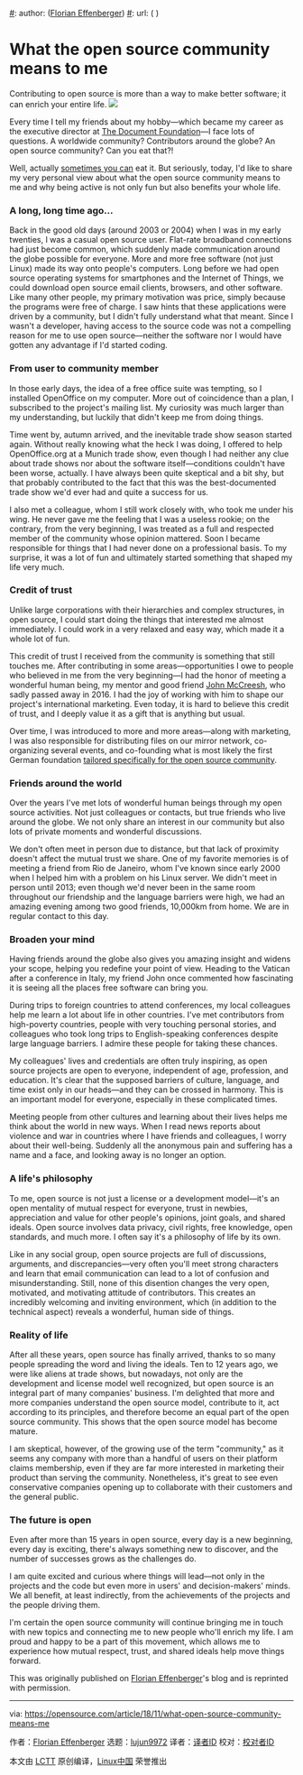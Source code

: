 [#]: collector: (lujun9972)
[#]: translator: (seriouszyx)
[#]: reviewer: ( )
[#]: publisher: ( )
[#]: subject: (What the open source community means to me)
[#]: via: (https://opensource.com/article/18/11/what-open-source-community-means-me)
[#]: author: ([Florian Effenberger](https://opensource.com/users/floeff))
[#]: url: ( )

What the open source community means to me
======
Contributing to open source is more than a way to make better software; it can enrich your entire life.
![](https://opensource.com/sites/default/files/styles/image-full-size/public/lead-images/people_remote_teams_world.png?itok=_9DCHEel)

Every time I tell my friends about my hobby—which became my career as the executive director at [The Document Foundation][1]—I face lots of questions. A worldwide community? Contributors around the globe? An open source community? Can you eat that?!

Well, actually [sometimes you can][2] eat it. But seriously, today, I'd like to share my very personal view about what the open source community means to me and why being active is not only fun but also benefits your whole life.

### A long, long time ago…

Back in the good old days (around 2003 or 2004) when I was in my early twenties, I was a casual open source user. Flat-rate broadband connections had just become common, which suddenly made communication around the globe possible for everyone. More and more free software (not just Linux) made its way onto people's computers. Long before we had open source operating systems for smartphones and the Internet of Things, we could download open source email clients, browsers, and other software. Like many other people, my primary motivation was price, simply because the programs were free of charge. I saw hints that these applications were driven by a community, but I didn't fully understand what that meant. Since I wasn't a developer, having access to the source code was not a compelling reason for me to use open source—neither the software nor I would have gotten any advantage if I'd started coding.

### From user to community member

In those early days, the idea of a free office suite was tempting, so I installed OpenOffice on my computer. More out of coincidence than a plan, I subscribed to the project's mailing list. My curiosity was much larger than my understanding, but luckily that didn't keep me from doing things.

Time went by, autumn arrived, and the inevitable trade show season started again. Without really knowing what the heck I was doing, I offered to help OpenOffice.org at a Munich trade show, even though I had neither any clue about trade shows nor about the software itself—conditions couldn't have been worse, actually. I have always been quite skeptical and a bit shy, but that probably contributed to the fact that this was the best-documented trade show we'd ever had and quite a success for us.

I also met a colleague, whom I still work closely with, who took me under his wing. He never gave me the feeling that I was a useless rookie; on the contrary, from the very beginning, I was treated as a full and respected member of the community whose opinion mattered. Soon I became responsible for things that I had never done on a professional basis. To my surprise, it was a lot of fun and ultimately started something that shaped my life very much.

### Credit of trust

Unlike large corporations with their hierarchies and complex structures, in open source, I could start doing the things that interested me almost immediately. I could work in a very relaxed and easy way, which made it a whole lot of fun.

This credit of trust I received from the community is something that still touches me. After contributing in some areas—opportunities I owe to people who believed in me from the very beginning—I had the honor of meeting a wonderful human being, my mentor and good friend [John McCreesh][3], who sadly passed away in 2016. I had the joy of working with him to shape our project's international marketing. Even today, it is hard to believe this credit of trust, and I deeply value it as a gift that is anything but usual.

Over time, I was introduced to more and more areas—along with marketing, I was also responsible for distributing files on our mirror network, co-organizing several events, and co-founding what is most likely the first German foundation [tailored specifically for the open source community][4].

### Friends around the world

Over the years I've met lots of wonderful human beings through my open source activities. Not just colleagues or contacts, but true friends who live around the globe. We not only share an interest in our community but also lots of private moments and wonderful discussions.

We don't often meet in person due to distance, but that lack of proximity doesn't affect the mutual trust we share. One of my favorite memories is of meeting a friend from Rio de Janeiro, whom I've known since early 2000 when I helped him with a problem on his Linux server. We didn't meet in person until 2013; even though we'd never been in the same room throughout our friendship and the language barriers were high, we had an amazing evening among two good friends, 10,000km from home. We are in regular contact to this day.

### Broaden your mind

Having friends around the globe also gives you amazing insight and widens your scope, helping you redefine your point of view. Heading to the Vatican after a conference in Italy, my friend John once commented how fascinating it is seeing all the places free software can bring you.

During trips to foreign countries to attend conferences, my local colleagues help me learn a lot about life in other countries. I've met contributors from high-poverty countries, people with very touching personal stories, and colleagues who took long trips to English-speaking conferences despite large language barriers. I admire these people for taking these chances.

My colleagues' lives and credentials are often truly inspiring, as open source projects are open to everyone, independent of age, profession, and education. It's clear that the supposed barriers of culture, language, and time exist only in our heads—and they can be crossed in harmony. This is an important model for everyone, especially in these complicated times.

Meeting people from other cultures and learning about their lives helps me think about the world in new ways. When I read news reports about violence and war in countries where I have friends and colleagues, I worry about their well-being. Suddenly all the anonymous pain and suffering has a name and a face, and looking away is no longer an option.

### A life's philosophy

To me, open source is not just a license or a development model—it's an open mentality of mutual respect for everyone, trust in newbies, appreciation and value for other people's opinions, joint goals, and shared ideals. Open source involves data privacy, civil rights, free knowledge, open standards, and much more. I often say it's a philosophy of life by its own.

Like in any social group, open source projects are full of discussions, arguments, and discrepancies—very often you'll meet strong characters and learn that email communication can lead to a lot of confusion and misunderstanding. Still, none of this disention changes the very open, motivated, and motivating attitude of contributors. This creates an incredibly welcoming and inviting environment, which (in addition to the technical aspect) reveals a wonderful, human side of things.

### Reality of life

After all these years, open source has finally arrived, thanks to so many people spreading the word and living the ideals. Ten to 12 years ago, we were like aliens at trade shows, but nowadays, not only are the development and license model well recognized, but open source is an integral part of many companies' business. I'm delighted that more and more companies understand the open source model, contribute to it, act according to its principles, and therefore become an equal part of the open source community. This shows that the open source model has become mature.

I am skeptical, however, of the growing use of the term "community," as it seems any company with more than a handful of users on their platform claims membership, even if they are far more interested in marketing their product than serving the community. Nonetheless, it's great to see even conservative companies opening up to collaborate with their customers and the general public.

### The future is open

Even after more than 15 years in open source, every day is a new beginning, every day is exciting, there's always something new to discover, and the number of successes grows as the challenges do.

I am quite excited and curious where things will lead—not only in the projects and the code but even more in users' and decision-makers' minds. We all benefit, at least indirectly, from the achievements of the projects and the people driving them.

I'm certain the open source community will continue bringing me in touch with new topics and connecting me to new people who'll enrich my life. I am proud and happy to be a part of this movement, which allows me to experience how mutual respect, trust, and shared ideals help move things forward.

This was originally published on [Florian Effenberger][5]'s blog and is reprinted with permission.

--------------------------------------------------------------------------------

via: https://opensource.com/article/18/11/what-open-source-community-means-me

作者：[Florian Effenberger][a]
选题：[lujun9972][b]
译者：[译者ID](https://github.com/译者ID)
校对：[校对者ID](https://github.com/校对者ID)

本文由 [LCTT](https://github.com/LCTT/TranslateProject) 原创编译，[Linux中国](https://linux.cn/) 荣誉推出

[a]: https://opensource.com/users/floeff
[b]: https://github.com/lujun9972
[1]: https://www.documentfoundation.org/
[2]: https://opensource.com/article/18/9/open-source-cooking
[3]: https://blog.documentfoundation.org/blog/2016/01/24/r-i-p-john-mccreesh/
[4]: https://blog.documentfoundation.org/blog/2012/02/20/the-document-foundation-officially-incorporated-in-berlin-germany/
[5]: https://blog.effenberger.org/2016/04/28/what-the-open-source-community-means-to-me/
